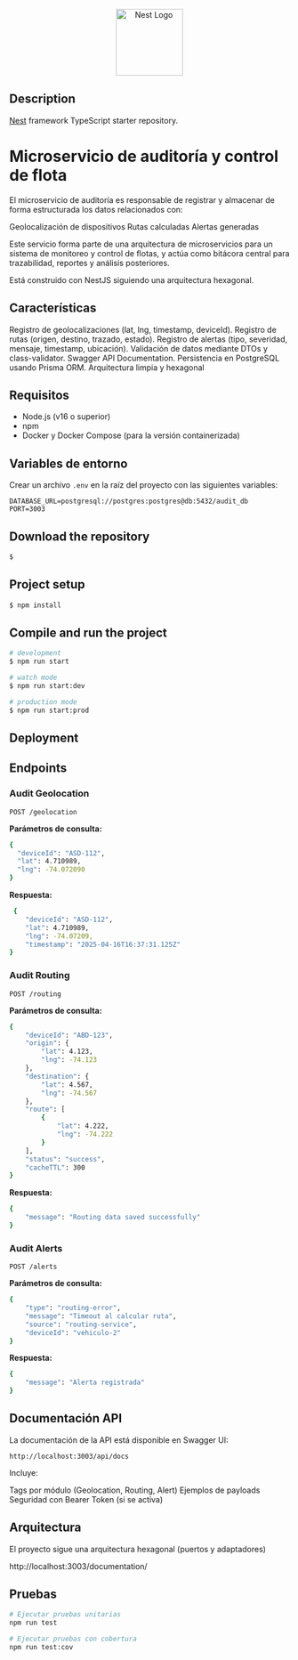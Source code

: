 <p align="center">
  <a href="http://nestjs.com/" target="blank"><img src="https://nestjs.com/img/logo-small.svg" width="120" alt="Nest Logo" /></a>
</p>

[circleci-image]: https://img.shields.io/circleci/build/github/nestjs/nest/master?token=abc123def456
[circleci-url]: https://circleci.com/gh/nestjs/nest

## Description

[Nest](https://github.com/nestjs/nest) framework TypeScript starter repository.

# Microservicio de auditoría y control de flota 

El microservicio de auditoría es responsable de registrar y almacenar de forma estructurada los datos relacionados con:

Geolocalización de dispositivos
Rutas calculadas
Alertas generadas

Este servicio forma parte de una arquitectura de microservicios para un sistema de monitoreo y control de flotas, y actúa como bitácora central para trazabilidad, reportes y análisis posteriores.

Está construido con NestJS siguiendo una arquitectura hexagonal.

## Características

Registro de geolocalizaciones (lat, lng, timestamp, deviceId).
Registro de rutas (origen, destino, trazado, estado).
Registro de alertas (tipo, severidad, mensaje, timestamp, ubicación).
Validación de datos mediante DTOs y class-validator.
Swagger API Documentation.
Persistencia en PostgreSQL usando Prisma ORM.
Arquitectura limpia y hexagonal

## Requisitos

- Node.js (v16 o superior)
- npm
- Docker y Docker Compose (para la versión containerizada)

## Variables de entorno

Crear un archivo `.env` en la raíz del proyecto con las siguientes variables:

```
DATABASE_URL=postgresql://postgres:postgres@db:5432/audit_db
PORT=3003
```

## Download the repository

```bash
$
```

## Project setup

```bash
$ npm install
```

## Compile and run the project

```bash
# development
$ npm run start

# watch mode
$ npm run start:dev

# production mode
$ npm run start:prod
```

## Deployment

## Endpoints

### Audit Geolocation

```
POST /geolocation
```

**Parámetros de consulta:**

```bash
{
  "deviceId": "ASD-112",
  "lat": 4.710989,
  "lng": -74.072090
}
```

**Respuesta:**

```bash
 {
    "deviceId": "ASD-112",
    "lat": 4.710989,
    "lng": -74.07209,
    "timestamp": "2025-04-16T16:37:31.125Z"
}
```

### Audit Routing

```
POST /routing
```

**Parámetros de consulta:**

```bash
{
    "deviceId": "ABD-123",
    "origin": {
        "lat": 4.123,
        "lng": -74.123
    },
    "destination": {
        "lat": 4.567,
        "lng": -74.567
    },
    "route": [
        {
            "lat": 4.222,
            "lng": -74.222
        }
    ],
    "status": "success",
    "cacheTTL": 300
}
```

**Respuesta:**

```bash
{
    "message": "Routing data saved successfully"
}
```

### Audit Alerts

```
POST /alerts
```

**Parámetros de consulta:**

```bash
{
    "type": "routing-error",
    "message": "Timeout al calcular ruta",
    "source": "routing-service",
    "deviceId": "vehiculo-2"
}
```

**Respuesta:**

```bash
{
    "message": "Alerta registrada"
}
```

## Documentación API

La documentación de la API está disponible en Swagger UI:

```
http://localhost:3003/api/docs
```

Incluye:

Tags por módulo (Geolocation, Routing, Alert)
Ejemplos de payloads
Seguridad con Bearer Token (si se activa)

## Arquitectura

El proyecto sigue una arquitectura hexagonal (puertos y adaptadores)

http://localhost:3003/documentation/

## Pruebas

```bash
# Ejecutar pruebas unitarias
npm run test

# Ejecutar pruebas con cobertura
npm run test:cov
```
